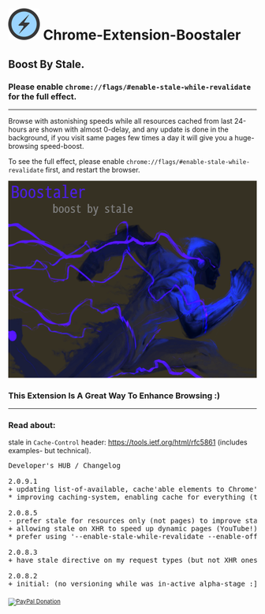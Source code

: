 <h1> <img src="resources/icon.png" height="64" width="64"/> Chrome-Extension-Boostaler</h1>

<h2>Boost By Stale.</h2>
<h3>Please enable <code>chrome://flags/#enable-stale-while-revalidate</code> for the full effect.</h3>

<hr/>

Browse with astonishing speeds while all resources cached from last 24-hours are shown with almost 0-delay,
and any update is done in the background, if you visit same pages few times a day it will give you a huge-browsing speed-boost.

To see the full effect, please enable <code>chrome://flags/#enable-stale-while-revalidate</code> first, and restart the browser.

<img height="400" width="640" src="resources/screenshot_1.png"/>

<h3>This Extension Is A Great Way To Enhance Browsing :)</h3>

<hr/>

<h3>Read about:</h3>
stale in <code>Cache-Control</code> header: <a href="https://tools.ietf.org/html/rfc5861">https://tools.ietf.org/html/rfc5861</a> (includes examples- but technical).



<pre>
Developer's HUB / Changelog

2.0.9.1
+ updating list-of-available, cache'able elements to Chrome's max value according to https://developer.chrome.com/extensions/webRequest , which adds media :]
* improving caching-system, enabling cache for everything (tryout...)

2.0.8.5
- prefer stale for resources only (not pages) to improve stability.
+ allowing stale on XHR to speed up dynamic pages (YouTube!).
* prefer using '--enable-stale-while-revalidate --enable-offline-load-stale-cache' command line switches to Chrome's-shortcut. The chrome-flag is removed on newer Chrome versions.

2.0.8.3
+ have stale directive on my request types (but not XHR ones!)

2.0.8.2
+ initial: (no versioning while was in-active alpha-stage :] ).
</pre>

<sub><a target="_blank" href="https://paypal.me/e1adkarak0" rel="nofollow"><img src="https://www.paypalobjects.com/webstatic/mktg/Logo/pp-logo-100px.png" width="60" height="16" border="0" alt="PayPal Donation"></a></sub>
